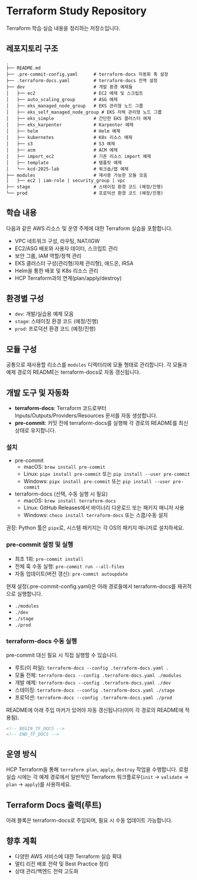 # Terraform Study Repository

Terraform 학습·실습 내용을 정리하는 저장소입니다.

## 레포지토리 구조

```text
.
├── README.md
├── .pre-commit-config.yaml      # terraform-docs 자동화 훅 설정
├── .terraform-docs.yaml         # terraform-docs 전역 설정
├── dev                          # 개발 환경 예제들
│   ├── ec2                      # EC2 예제 및 스크립트
│   ├── auto_scaling_group       # ASG 예제
│   ├── eks_managed_node_group   # EKS 관리형 노드 그룹
│   ├── eks_self_managed_node_group # EKS 자체 관리형 노드 그룹
│   ├── eks_simple               # 간단한 EKS 클러스터 예제
│   ├── eks_karpenter            # Karpenter 예제
│   ├── helm                     # Helm 예제
│   ├── kubernetes               # K8s 리소스 예제
│   ├── s3                       # S3 예제
│   ├── acm                      # ACM 예제
│   ├── import_ec2               # 기존 리소스 import 예제
│   ├── template                 # 템플릿 예제
│   └── kcd-2025-lab             # 워크숍/랩 예제
├── modules                      # 재사용 가능한 모듈 모음
│   ├── ec2 | iam-role | security_group | vpc
├── stage                        # 스테이징 환경 코드 (예정/진행)
└── prod                         # 프로덕션 환경 코드 (예정/진행)
```

## 학습 내용

다음과 같은 AWS 리소스 및 운영 주제에 대한 Terraform 실습을 포함합니다.

- VPC 네트워크 구성, 라우팅, NAT/IGW
- EC2/ASG 배포와 사용자 데이터, 스크립트 관리
- 보안 그룹, IAM 역할/정책 관리
- EKS 클러스터 구성(관리형/자체 관리형), 애드온, IRSA
- Helm을 통한 배포 및 K8s 리소스 관리
- HCP Terraform과의 연계(plan/apply/destroy)

## 환경별 구성

- `dev`: 개발/실습용 예제 모음
- `stage`: 스테이징 환경 코드 (예정/진행)
- `prod`: 프로덕션 환경 코드 (예정/진행)

## 모듈 구성

공통으로 재사용할 리소스를 `modules` 디렉터리에 모듈 형태로 관리합니다. 각 모듈과 예제 경로의 README는 terraform-docs로 자동 갱신됩니다.

## 개발 도구 및 자동화

- **terraform-docs**: Terraform 코드로부터 Inputs/Outputs/Providers/Resources 문서를 자동 생성합니다.
- **pre-commit**: 커밋 전에 terraform-docs를 실행해 각 경로의 README를 최신 상태로 유지합니다.

### 설치

- pre-commit
  - macOS: `brew install pre-commit`
  - Linux: `pipx install pre-commit` 또는 `pip install --user pre-commit`
  - Windows: `pipx install pre-commit` 또는 `pip install --user pre-commit`
- terraform-docs (선택, 수동 실행 시 필요)
  - macOS: `brew install terraform-docs`
  - Linux: GitHub Releases에서 바이너리 다운로드 또는 패키지 매니저 사용
  - Windows: `choco install terraform-docs` 또는 스쿱/수동 설치

권장: Python 툴은 `pipx`로, 시스템 패키지는 각 OS의 패키지 매니저로 설치하세요.

### pre-commit 설정 및 실행

- 최초 1회: `pre-commit install`
- 전체 훅 수동 실행: `pre-commit run --all-files`
- 자동 업데이트(버전 갱신): `pre-commit autoupdate`

현재 설정(.pre-commit-config.yaml)은 아래 경로들에서 terraform-docs를 재귀적으로 실행합니다.

- `./modules`
- `./dev`
- `./stage`
- `./prod`

### terraform-docs 수동 실행

pre-commit 대신 필요 시 직접 실행할 수 있습니다.

- 루트(이 파일): `terraform-docs --config .terraform-docs.yaml .`
- 모듈 전체: `terraform-docs --config .terraform-docs.yaml ./modules`
- 개발 예제: `terraform-docs --config .terraform-docs.yaml ./dev`
- 스테이징: `terraform-docs --config .terraform-docs.yaml ./stage`
- 프로덕션: `terraform-docs --config .terraform-docs.yaml ./prod`

README에 아래 주입 마커가 있어야 자동 갱신됩니다(이미 각 경로의 README에 적용됨).

```markdown
<!-- BEGIN_TF_DOCS -->
<!-- END_TF_DOCS -->
```

## 운영 방식

HCP Terraform을 통해 `terraform plan`, `apply`, `destroy` 작업을 수행합니다. 로컬 실습 시에는 각 예제 경로에서 일반적인 Terraform 워크플로우(`init` → `validate` → `plan` → `apply`)를 사용하세요.

## Terraform Docs 출력(루트)

아래 블록은 terraform-docs로 주입되며, 필요 시 수동 업데이트 가능합니다.

<!-- BEGIN_TF_DOCS -->
<!-- END_TF_DOCS -->

## 향후 계획

- 다양한 AWS 서비스에 대한 Terraform 실습 확대
- 멀티 리전 배포 전략 및 Best Practice 정리
- 상태 관리/백엔드 전략 고도화
